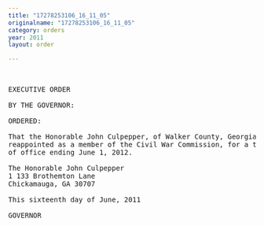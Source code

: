 ```yaml
---
title: "17278253106_16_11_05"
originalname: "17278253106_16_11_05"
category: orders
year: 2011
layout: order

---
```

<pre>
 

EXECUTIVE ORDER

BY THE GOVERNOR:

ORDERED:

That the Honorable John Culpepper, of Walker County, Georgia, is
reappointed as a member of the Civil War Commission, for a term
of office ending June 1, 2012.

The Honorable John Culpepper
1 133 Brothemton Lane
Chickamauga, GA 30707

This sixteenth day of June, 2011

GOVERNOR

</pre>
